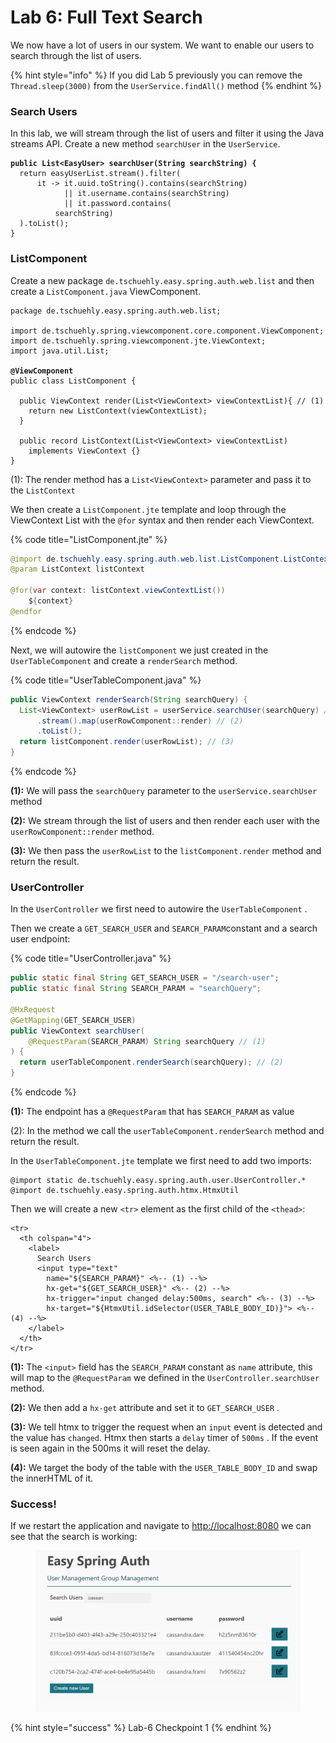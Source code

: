 # Lab 6: Full Text Search

We now have a lot of users in our system. We want to enable our users to search through the list of users.

{% hint style="info" %}
If you did Lab 5 previously you can remove the `Thread.sleep(3000)` from the `UserService.findAll()` method
{% endhint %}

### Search Users

In this lab, we will stream through the list of users and filter it using the Java streams API. Create a new method `searchUser` in the `UserService`.

<pre class="language-java" data-title="UserService.java"><code class="lang-java"><strong>public List&#x3C;EasyUser> searchUser(String searchString) {
</strong>  return easyUserList.stream().filter(
      it -> it.uuid.toString().contains(searchString)
            || it.username.contains(searchString)
            || it.password.contains(
          searchString)
  ).toList();
}
</code></pre>

### ListComponent

Create a new package `de.tschuehly.easy.spring.auth.web.list` and then create a `ListComponent.java` ViewComponent.

<pre class="language-java" data-title="ListComponent.java"><code class="lang-java">package de.tschuehly.easy.spring.auth.web.list;

import de.tschuehly.spring.viewcomponent.core.component.ViewComponent;
import de.tschuehly.spring.viewcomponent.jte.ViewContext;
import java.util.List;

<strong>@ViewComponent
</strong>public class ListComponent {

  public ViewContext render(List&#x3C;ViewContext> viewContextList){ // (1)
    return new ListContext(viewContextList);
  }

  public record ListContext(List&#x3C;ViewContext> viewContextList) 
    implements ViewContext {}
}
</code></pre>

(1): The render method has a `List<ViewContext>` parameter and pass it to the `ListContext`

We then create a `ListComponent.jte` template and loop through the ViewContext List with the `@for` syntax and then render each ViewContext.

{% code title="ListComponent.jte" %}
```java
@import de.tschuehly.easy.spring.auth.web.list.ListComponent.ListContext
@param ListContext listContext

@for(var context: listContext.viewContextList())
    ${context}
@endfor
```
{% endcode %}

Next, we will autowire the `listComponent` we just created in the `UserTableComponent` and create a `renderSearch` method.

{% code title="UserTableComponent.java" %}
```java
public ViewContext renderSearch(String searchQuery) {
  List<ViewContext> userRowList = userService.searchUser(searchQuery) // (1)
      .stream().map(userRowComponent::render) // (2)
      .toList();
  return listComponent.render(userRowList); // (3)
}
```
{% endcode %}

**(1):** We will pass the `searchQuery` parameter to the `userService.searchUser` method&#x20;

**(2):** We stream through the list of users and then render each user with the `userRowComponent::render` method.

**(3):** We then pass the `userRowList` to the `listComponent.render` method and return the result.

### UserController

In the `UserController` we first need to autowire the `UserTableComponent`  .

Then we create a `GET_SEARCH_USER` and `SEARCH_PARAM`constant and a search user endpoint:

{% code title="UserController.java" %}
```java
public static final String GET_SEARCH_USER = "/search-user";
public static final String SEARCH_PARAM = "searchQuery";

@HxRequest
@GetMapping(GET_SEARCH_USER)
public ViewContext searchUser(
    @RequestParam(SEARCH_PARAM) String searchQuery // (1)
) {
  return userTableComponent.renderSearch(searchQuery); // (2)
}
```
{% endcode %}

**(1):** The endpoint has a `@RequestParam` that has `SEARCH_PARAM` as value

(2): In the method we call the `userTableComponent.renderSearch` method and return the result.

In the `UserTableComponent.jte` template we first need to add two imports:

```
@import static de.tschuehly.easy.spring.auth.user.UserController.*
@import de.tschuehly.easy.spring.auth.htmx.HtmxUtil
```

Then we will create a new `<tr>` element as the first child of the `<thead>`:

```clike
<tr>
  <th colspan="4">
    <label>
      Search Users
      <input type="text"
        name="${SEARCH_PARAM}" <%-- (1) --%>
        hx-get="${GET_SEARCH_USER}" <%-- (2) --%>
        hx-trigger="input changed delay:500ms, search" <%-- (3) --%>
        hx-target="${HtmxUtil.idSelector(USER_TABLE_BODY_ID)}"> <%-- (4) --%>
    </label>
  </th>
</tr>
```

**(1):** The `<input>` field has the `SEARCH_PARAM` constant as `name` attribute, this will map to the  `@RequestParam` we defined in the `UserController.searchUser` method.

**(2):** We then add a `hx-get` attribute and set it to `GET_SEARCH_USER` .

**(3):** We tell htmx to trigger the request when an `input` event is detected and the value has `changed`. Htmx then starts a `delay` timer of `500ms` . If the event is seen again in the 500ms it will reset the delay.

**(4):** We target the body of  the table with the `USER_TABLE_BODY_ID` and swap the innerHTML of it.

### Success!

If we restart the application and navigate to [http://localhost:8080](http://localhost:8080/) we can see that the search is working:

<figure><img src="../.gitbook/assets/image (14).png" alt=""><figcaption></figcaption></figure>

{% hint style="success" %}
Lab-6 Checkpoint 1
{% endhint %}
